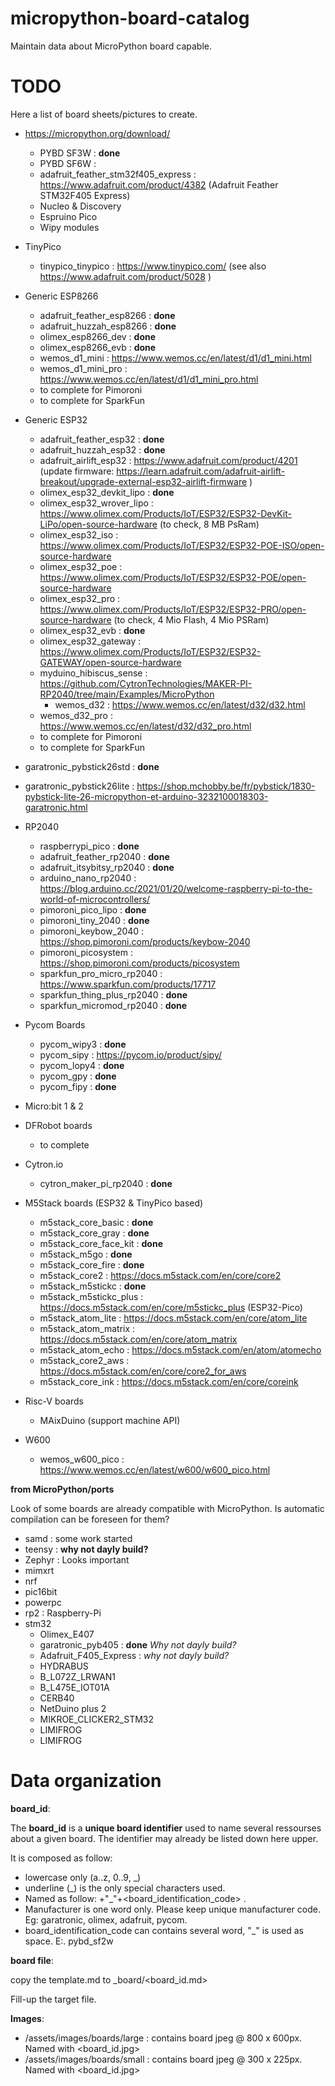# micropython-board-catalog
Maintain data about MicroPython board capable.

# TODO
Here a list of board sheets/pictures to create.

* https://micropython.org/download/
  * PYBD SF3W : __done__
  * PYBD SF6W :
  * adafruit_feather_stm32f405_express : https://www.adafruit.com/product/4382 (Adafruit Feather STM32F405 Express)
  * Nucleo & Discovery
  * Espruino Pico
  * Wipy modules

* TinyPico
  * tinypico_tinypico : https://www.tinypico.com/ (see also https://www.adafruit.com/product/5028 )

* Generic ESP8266
  * adafruit_feather_esp8266 : __done__
  * adafruit_huzzah_esp8266 : __done__
  * olimex_esp8266_dev : __done__
  * olimex_esp8266_evb : __done__
  * wemos_d1_mini : https://www.wemos.cc/en/latest/d1/d1_mini.html
  * wemos_d1_mini_pro : https://www.wemos.cc/en/latest/d1/d1_mini_pro.html
  * to complete for Pimoroni
  * to complete for SparkFun

* Generic ESP32
  * adafruit_feather_esp32 : __done__
  * adafruit_huzzah_esp32 : __done__
  * adafruit_airlift_esp32 : https://www.adafruit.com/product/4201 (update firmware: https://learn.adafruit.com/adafruit-airlift-breakout/upgrade-external-esp32-airlift-firmware )
  * olimex_esp32_devkit_lipo : __done__
  * olimex_esp32_wrover_lipo : https://www.olimex.com/Products/IoT/ESP32/ESP32-DevKit-LiPo/open-source-hardware (to check, 8 MB PsRam)
  * olimex_esp32_iso : https://www.olimex.com/Products/IoT/ESP32/ESP32-POE-ISO/open-source-hardware
  * olimex_esp32_poe : https://www.olimex.com/Products/IoT/ESP32/ESP32-POE/open-source-hardware
  * olimex_esp32_pro : https://www.olimex.com/Products/IoT/ESP32/ESP32-PRO/open-source-hardware (to check, 4 Mio Flash, 4 Mio PSRam)
  * olimex_esp32_evb : __done__
  * olimex_esp32_gateway : https://www.olimex.com/Products/IoT/ESP32/ESP32-GATEWAY/open-source-hardware
  * myduino_hibiscus_sense : https://github.com/CytronTechnologies/MAKER-PI-RP2040/tree/main/Examples/MicroPython
	* wemos_d32 : https://www.wemos.cc/en/latest/d32/d32.html
  * wemos_d32_pro : https://www.wemos.cc/en/latest/d32/d32_pro.html
  * to complete for Pimoroni
  * to complete for SparkFun

* garatronic_pybstick26std : __done__
* garatronic_pybstick26lite : https://shop.mchobby.be/fr/pybstick/1830-pybstick-lite-26-micropython-et-arduino-3232100018303-garatronic.html

* RP2040
  * raspberrypi_pico : __done__
  * adafruit_feather_rp2040 : __done__
  * adafruit_itsybitsy_rp2040 : __done__
  * arduino_nano_rp2040 : https://blog.arduino.cc/2021/01/20/welcome-raspberry-pi-to-the-world-of-microcontrollers/
  * pimoroni_pico_lipo : __done__
  * pimoroni_tiny_2040 : __done__
  * pimoroni_keybow_2040 : https://shop.pimoroni.com/products/keybow-2040
  * pimoroni_picosystem : https://shop.pimoroni.com/products/picosystem
  * sparkfun_pro_micro_rp2040 : https://www.sparkfun.com/products/17717
  * sparkfun_thing_plus_rp2040 : __done__
  * sparkfun_micromod_rp2040 : __done__

* Pycom Boards
  * pycom_wipy3 : __done__
  * pycom_sipy : https://pycom.io/product/sipy/
  * pycom_lopy4 : __done__
  * pycom_gpy : __done__
  * pycom_fipy : __done__

* Micro:bit 1 & 2

* DFRobot boards
  * to complete

* Cytron.io
  * cytron_maker_pi_rp2040 : __done__


* M5Stack boards (ESP32 & TinyPico based)
  * m5stack_core_basic : __done__
  * m5stack_core_gray : __done__
  * m5stack_core_face_kit : __done__
  * m5stack_m5go : __done__
  * m5stack_core_fire : __done__
  * m5stack_core2 : https://docs.m5stack.com/en/core/core2
  * m5stack_m5stickc : __done__
  * m5stack_m5stickc_plus : https://docs.m5stack.com/en/core/m5stickc_plus (ESP32-Pico)
  * m5stack_atom_lite : https://docs.m5stack.com/en/core/atom_lite
  * m5stack_atom_matrix : https://docs.m5stack.com/en/core/atom_matrix
  * m5stack_atom_echo : https://docs.m5stack.com/en/atom/atomecho
  * m5stack_core2_aws : https://docs.m5stack.com/en/core/core2_for_aws
  * m5stack_core_ink : https://docs.m5stack.com/en/core/coreink

* Risc-V boards
  * MAixDuino (support machine API)

* W600
  * wemos_w600_pico : https://www.wemos.cc/en/latest/w600/w600_pico.html

__from MicroPython/ports__

Look of some boards are already compatible with MicroPython. Is automatic compilation can be foreseen for them?

* samd : some work started
* teensy : __why not dayly build?__
* Zephyr : Looks important
* mimxrt
* nrf
* pic16bit
* powerpc
* rp2 : Raspberry-Pi
* stm32
  * Olimex_E407
  * garatronic_pyb405 : __done__ _Why not dayly build?_
  * Adafruit_F405_Express : _why not dayly build?_
  * HYDRABUS
  * B_L072Z_LRWAN1
  * B_L475E_IOT01A
  * CERB40
  * NetDuino plus 2
  * MIKROE_CLICKER2_STM32
  * LIMIFROG
  * LIMIFROG

# Data organization

__board_id__:

The __board_id__ is a __unique board identifier__ used to name several ressourses about a given board.
The identifier may already be listed down here upper.

It is composed as follow:
* lowercase only (a..z, 0..9, _)
* underline (_) is the only special characters used.
* Named as follow: <manufacturer>+"_"+<board_identification_code> .
* Manufacturer is one word only. Please keep unique manufacturer code. Eg: garatronic, olimex, adafruit, pycom.
* board_identification_code can contains several word, "_" is used as space. E:. pybd_sf2w

__board file__:

copy the template.md to _board/<board_id.md>

Fill-up the target file.

__Images__:

* /assets/images/boards/large : contains board jpeg @ 800 x 600px. Named with <board_id.jpg>
* /assets/images/boards/small : contains board jpeg @ 300 x 225px. Named with <board_id.jpg>
